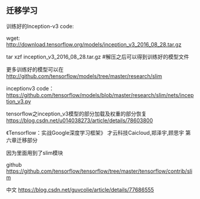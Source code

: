 
## **迁移学习**
训练好的Inception-v3
code:

wget: http://download.tensorflow.org/models/inception_v3_2016_08_28.tar.gz

tar xzf inception_v3_2016_08_28.tar.gz #解压之后可以得到训练好的模型文件

更多训练好的模型可以在 http://github.com/tensorflow/models/tree/master/research/slim

inceptionv3 code：
https://github.com/tensorflow/models/blob/master/research/slim/nets/inception_v3.py

tensorflow之inception_v3模型的部分加载及权重的部分恢复
https://blog.csdn.net/u014038273/article/details/78603800

《Tensorflow：实战Google深度学习框架》 才云科技Caicloud,郑泽宇,顾思宇 第六章迁移部分


因为里面用到了slim模块

github
https://github.com/tensorflow/tensorflow/tree/master/tensorflow/contrib/slim

中文
https://blog.csdn.net/guvcolie/article/details/77686555
